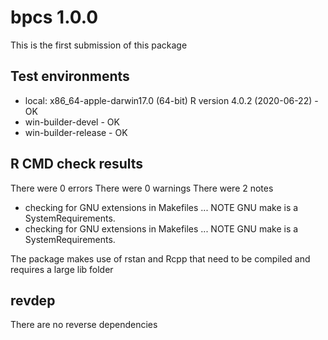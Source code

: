 # bpcs 1.0.0

This is the first submission of this package

## Test environments

* local: x86_64-apple-darwin17.0 (64-bit) R version 4.0.2 (2020-06-22) - OK
* win-builder-devel - OK
* win-builder-release - OK

## R CMD check results

There were 0 errors
There were 0 warnings
There were 2 notes
  * checking for GNU extensions in Makefiles ... NOTE
  GNU make is a SystemRequirements.
  * checking for GNU extensions in Makefiles ... NOTE
  GNU make is a SystemRequirements.
      
The package makes use of rstan and Rcpp that need to be compiled and requires a large lib folder
  
## revdep

There are no reverse dependencies

